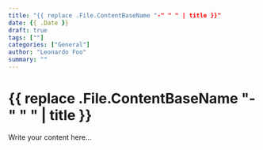 ```yaml
---
title: "{{ replace .File.ContentBaseName "-" " " | title }}"
date: {{ .Date }}
draft: true
tags: [""]
categories: ["General"]
author: "Leonardo Foo"
summary: ""
---
```


# {{ replace .File.ContentBaseName "-" " " | title }}

Write your content here...
